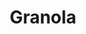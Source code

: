 ---
layout: recette
categories: [recettes]
hidden: true
lang: fr
sitemap: true
title: Granola
type: sucre
utensils:
  - saladier
  - plaque-cuisson
  - spatule-bois
  - bocal
recettes:
  Classique:
    ingredients: 
      - nom: beurre
        qte: 60
        unite: gr
      - nom: flocons d'avoine 
        qte: 200
        unite: gr
        variable: true
      - nom: buttermilk
        qte: 125
        unite: mL
      - nom: sucre
        qte: 50
        unite: gr
      - nom: noix
        qte: 100
        unite: gr
      - nom: huile de coco
        qte: 20
        unite: gr
      - nom: graines
        qte: 50
        unite: gr
      - nom: fruits secs
        qte: 50
        unite: gr
      - nom: sel
    etapes:
      - label: Préparation des flocons d'avoine
        details:
          - Faire fondre le beurre
          - Verser les flocons d'avoine, le beurre et le buttermilk dans un saladier
          - Mélanger
          - Laisser reposer 15 minutes
          - Ajouter le sucre et une pincée de sel
          - Mélanger
          - Laisser reposer 15 minutes
          - Étaler les flocons d'avoine sur une plaque de cuisson
          - Cuire entre 1h et 1h30 à 150°C en remuant toutes les 20 minutes
          - Réserver
      - label: Préparation des noix
        details:
          - Hacher grossièrement les noix
          - Verser les noix sur une plaque de cuisson
          - Torréfier 10 minutes à 180°C
          - Verser dans un saladier
          - Ajouter l'huile de coco et une pincée de sel
          - Mélanger
          - Réserver
      - label: Préparation des fruits secs
        details:
          - Hacher grossièrement les fruits secs
          - Réserver
      - label: Assemblage
        details:
          - Verser les flocons d'avoine, les noix, les graines, les fruits secs dans un grand saladier
          - Mélanger
          - Déverser sur une plaque de cuisson
          - Laisse refroidir 45 minutes
          - Conserver dans un bocal hermétique
notes:
  - "Noix : amandes, noisettes, noix de grenoble, cacahuètes, ..."
  - "Graines : sésame, lin, tournesol, courge, pavot, ..."
  - "Fruits Secs : abricots, raisins, cerises, kiwis, figues, ..."
---